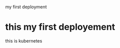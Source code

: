 <head>my first deployment</head>
<body>
  <h1>this my first deployement</h1>
  <p1>this is kubernetes</p1>
</body>
